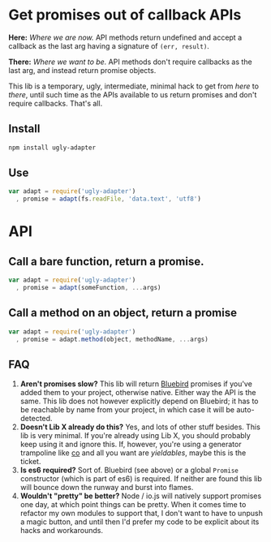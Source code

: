 # Get promises out of callback APIs

**Here:**
*Where we are now.*
API methods return undefined and accept a callback as the last arg having a signature of `(err, result)`.

**There:**
*Where we want to be.*
API methods don't require callbacks as the last arg, and instead return promise objects.

This lib is a temporary, ugly, intermediate, minimal hack to get from *here* to *there*, until such time as the APIs available to us return promises and don't require callbacks.
That's all.

## Install

```bash
npm install ugly-adapter
```

## Use

```js
var adapt = require('ugly-adapter')
  , promise = adapt(fs.readFile, 'data.text', 'utf8')
```

# API

## Call a bare function, return a promise.

```js
var adapt = require('ugly-adapter')
  , promise = adapt(someFunction, ...args)
```

## Call a method on an object, return a promise

```js
var adapt = require('ugly-adapter')
  , promise = adapt.method(object, methodName, ...args)
```

## FAQ

 1. **Aren't promises slow?** This lib will return [Bluebird](https://www.npmjs.com/package/bluebird) promises if you've added them to your project, otherwise native. Either way the API is the same. This lib does not however explicitly depend on Bluebird; it has to be reachable by name from your project, in which case it will be auto-detected.
 2. **Doesn't Lib X already do this?** Yes, and lots of other stuff besides. This lib is very minimal. If you're already using Lib X, you should probably keep using it and ignore this. If, however, you're using a generator trampoline like [co](https://www.npmjs.com/package/co) and all you want are *yieldables*, maybe this is the ticket.
 3. **Is es6 required?** Sort of. Bluebird (see above) or a global `Promise` constructor (which is part of es6) is required. If neither are found this lib will bounce down the runway and burst into flames.
 4. **Wouldn't "pretty" be better?** Node / io.js will natively support promises one day, at which point things can be pretty. When it comes time to refactor my own modules to support that, I don't want to have to unpush a magic button, and until then I'd prefer my code to be explicit about its hacks and workarounds.